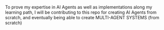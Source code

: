To prove my expertise in AI Agents as well as implementations along my learning path, I will be contributing to this repo for creating AI Agents from scratch, and eventually being able to create MULTI-AGENT SYSTEMS (from scratch)
